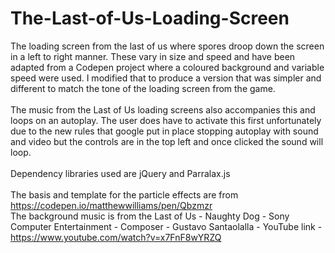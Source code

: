 # The-Last-of-Us-Loading-Screen
The loading screen from the last of us where spores droop down the screen in a left to right manner. These vary in size and speed and have been adapted from a Codepen project where a coloured background and variable speed were used. I modified that to produce a version that was simpler and different to match the tone of the loading screen from the game. <br><br>The music from the Last of Us loading screens also accompanies this and loops on an autoplay. The user does have to activate this first unfortunately due to the new rules that google put in place stopping autoplay with sound and video but the controls are in the top left and once clicked the sound will loop. 
<br><br>
Dependency libraries used are jQuery and Parralax.js
<br><br>
The basis and template for the particle effects are from https://codepen.io/matthewwilliams/pen/Qbzmzr
<br>The background music is from the Last of Us - Naughty Dog - Sony Computer Entertainment - Composer - Gustavo Santaolalla - YouTube link - https://www.youtube.com/watch?v=x7FnF8wYRZQ
